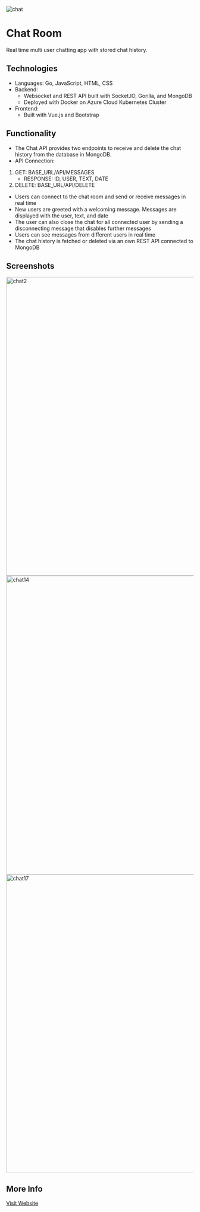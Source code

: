 ![chat](https://user-images.githubusercontent.com/36485235/185006091-4fb542c2-a61a-4854-85c2-cf883d15c52b.png)

# Chat Room
Real time multi user chatting app with stored chat history.

## Technologies
- Languages: Go, JavaScript, HTML, CSS
- Backend: 
  - Websocket and REST API built with Socket.IO, Gorilla, and MongoDB
  - Deployed with Docker on Azure Cloud Kubernetes Cluster
- Frontend: 
  - Built with Vue.js and Bootstrap
  
  
## Functionality
- The Chat API provides two endpoints to receive and delete the chat history from the database in MongoDB.
- API Connection:
 1. GET: BASE_URL/API/MESSAGES
    - RESPONSE: ID, USER, TEXT, DATE
 2. DELETE: BASE_URL/API/DELETE
 
 - Users can connect to the chat room and send or receive messages in real time
 - New users are greeted with a welcoming message. Messages are displayed with the user, text, and date 
 - The user can also close the chat for all connected user by sending a disconnecting message that disables further messages
 - Users can see messages from different users in real time
 - The chat history is fetched or deleted via an own REST API connected to MongoDB

## Screenshots
<img width="800" alt="chat2" src="https://user-images.githubusercontent.com/36485235/185007093-c9aecfd0-4b9f-486a-a7ce-0edb18e10a1b.png">
<img width="800" alt="chat14" src="https://user-images.githubusercontent.com/36485235/185007117-b3bdce25-147b-4ad9-95f1-d786e2403bf6.png">
<img width="800" alt="chat17" src="https://user-images.githubusercontent.com/36485235/185007127-48130c41-4ec6-4435-bb1b-480a9f5a57d5.png">

## More Info
[Visit Website](https://jongwonlee.dev/chat-room)
